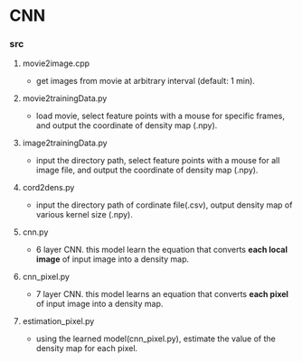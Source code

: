 # CNN

### src
1. movie2image.cpp
    * get images from movie at arbitrary interval (default: 1 min).

2. movie2trainingData.py
    * load movie, select feature points with a mouse for specific frames,
    and output the coordinate of density map (.npy).

3. image2trainingData.py
    * input the directory path, select feature points with a mouse for all image file,
    and output the coordinate of density map (.npy).

4. cord2dens.py
    * input the directory path of cordinate file(.csv), output density map of various kernel size (.npy).

5. cnn.py
    * 6 layer CNN. this model learn the equation that converts **each local image** of
    input image into a density map.

6. cnn_pixel.py
    * 7 layer CNN. this model learns an equation that converts **each pixel** of input
    image into a density map.

7. estimation_pixel.py
    * using the learned model(cnn_pixel.py), estimate the value of
    the density map for each pixel.
